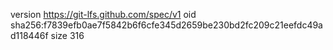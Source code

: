 version https://git-lfs.github.com/spec/v1
oid sha256:f7839efb0ae7f5842b6f6cfe345d2659be230bd2fc209c21eefdc49ad118446f
size 316

